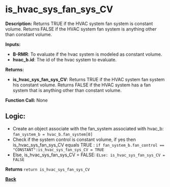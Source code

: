 # is_hvac_sys_fan_sys_CV  

**Description:** Returns TRUE if the HVAC system fan system is constant volume. Returns FALSE if the HVAC system fan system is anything other than constant volume.   

**Inputs:**  
- **B-RMR**: To evaluate if the hvac system is modeled as constant volume.   
- **hvac_b.id**: The id of the hvac system to evaluate.  

**Returns:**  
- **is_hvac_sys_fan_sys_CV**: Returns TRUE if the HVAC system fan system his constant volume. Returns FALSE if the HVAC system has a fan system that is anything other than constant volume.   
 
**Function Call:** None  

## Logic:   

- Create an object associate with the fan_system associated with hvac_b: `fan_system_b = hvac_b.fan_system[0]`
- Check if the system control is constant volume, if yes then is_hvac_sys_fan_sys_CV equals TRUE  : `if fan_system_b.fan_control == "CONSTANT":is_hvac_sys_fan_sys_CV = TRUE` 
- Else, is_hvac_sys_fan_sys_CV = FALSE: `ELse: is_hvac_sys_fan_sys_CV = FALSE`  

**Returns** `return is_hvac_sys_fan_sys_CV`  



**[Back](../_toc.md)**
